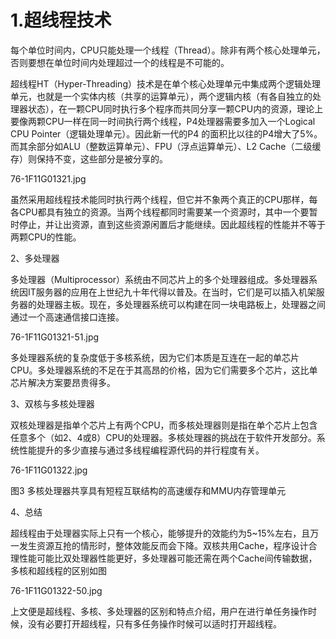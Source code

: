 # 1.超线程技术

每个单位时间内，CPU只能处理一个线程（Thread）。除非有两个核心处理单元，否则要想在单位时间内处理超过一个的线程是不可能的。

超线程HT（Hyper-Threading）技术是在单个核心处理单元中集成两个逻辑处理单元，也就是一个实体内核（共享的运算单元），两个逻辑内核（有各自独立的处理器状态），在一颗CPU同时执行多个程序而共同分享一颗CPU内的资源，理论上要像两颗CPU一样在同一时间执行两个线程，P4处理器需要多加入一个Logical CPU Pointer（逻辑处理单元）。因此新一代的P4 的面积比以往的P4增大了5%。而其余部分如ALU（整数运算单元）、FPU（浮点运算单元）、L2 Cache（二级缓存）则保持不变，这些部分是被分享的。

76-1F11G01321.jpg

虽然采用超线程技术能同时执行两个线程，但它并不象两个真正的CPU那样，每各CPU都具有独立的资源。当两个线程都同时需要某一个资源时，其中一个要暂时停止，并让出资源，直到这些资源闲置后才能继续。因此超线程的性能并不等于两颗CPU的性能。

2、多处理器

多处理器（Multiprocessor）系统由不同芯片上的多个处理器组成。多处理器系统因IT服务器的应用在上世纪九十年代得以普及。在当时，它们是可以插入机架服务器的处理器主板。现在，多处理器系统可以构建在同一块电路板上，处理器之间通过一个高速通信接口连接。

76-1F11G01321-51.jpg

多处理器系统的复杂度低于多核系统，因为它们本质是互连在一起的单芯片CPU。多处理器系统的不足在于其高昂的价格，因为它们需要多个芯片，这比单芯片解决方案要昂贵得多。

3、双核与多核处理器

双核处理器是指单个芯片上有两个CPU，而多核处理器则是指在单个芯片上包含任意多个（如2、4或8）CPU的处理器。多核处理器的挑战在于软件开发部分。系统性能提升的多少直接与通过多线程编程源代码的并行程度有关。

76-1F11G01322.jpg

图3 多核处理器共享具有短程互联结构的高速缓存和MMU内存管理单元

4、总结

超线程由于处理器实际上只有一个核心，能够提升的效能约为5~15%左右，且万一发生资源互抢的情形时，整体效能反而会下降。双核共用Cache，程序设计合理性能可能比双处理器性能更好，多处理器可能还需在两个Cache间传输数据，多核和超线程的区别如图

76-1F11G01322-50.jpg

上文便是超线程、多核、多处理器的区别和特点介绍，用户在进行单任务操作时候，没有必要打开超线程，只有多任务操作时候可以适时打开超线程。

